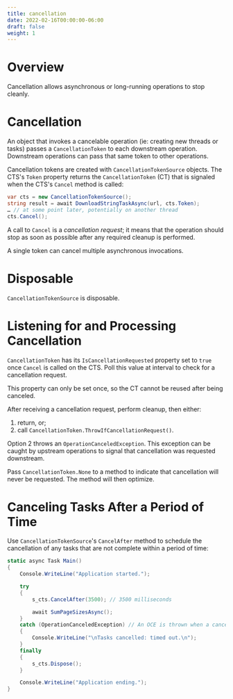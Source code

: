 ```yaml
---
title: cancellation
date: 2022-02-16T00:00:00-06:00
draft: false
weight: 1
---
```


# Overview
Cancellation allows asynchronous or long-running operations to stop cleanly.

# Cancellation
An object that invokes a cancelable operation (ie: creating new threads or tasks) passes a `CancellationToken` to each downstream operation. Downstream operations can pass that same token to other operations. 

Cancellation tokens are created with `CancellationTokenSource` objects.  The CTS's `Token` property returns the `CancellationToken` (CT) that is signaled when the CTS's `Cancel` method is called:
```cs
var cts = new CancellationTokenSource();
string result = await DownloadStringTaskAsync(url, cts.Token);
… // at some point later, potentially on another thread
cts.Cancel();
```

A call to `Cancel` is a *cancellation request*; it means that the operation should stop as soon as possible after any required cleanup is performed.

A single token can cancel multiple asynchronous invocations.

# Disposable
`CancellationTokenSource` is disposable.

# Listening for and Processing Cancellation
`CancellationToken` has its `IsCancellationRequested` property set to `true` once `Cancel` is called on the CTS.  Poll this value at interval to check for a cancellation request.

This property can only be set once, so the CT cannot be reused after being canceled.

After receiving a cancellation request, perform cleanup, then either:
1. return, or;
2. call `CancellationToken.ThrowIfCancellationRequest()`.

Option 2 throws an `OperationCanceledException`. This exception can be caught by upstream operations to signal that cancellation was requested downstream.

Pass `CancellationToken.None` to a method to indicate that cancellation will never be requested.  The method will then optimize.

# Canceling Tasks After a Period of Time
Use `CancellationTokenSource`'s `CancelAfter` method to schedule the cancellation of any tasks that are not complete within a period of time:
```cs
static async Task Main()
{
    Console.WriteLine("Application started.");

    try
    {
        s_cts.CancelAfter(3500); // 3500 milliseconds

        await SumPageSizesAsync();
    }
    catch (OperationCanceledException) // An OCE is thrown when a cancellation is triggered.
    {
        Console.WriteLine("\nTasks cancelled: timed out.\n");
    }
    finally
    {
        s_cts.Dispose();
    }

    Console.WriteLine("Application ending.");
}
```
